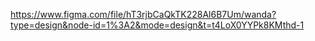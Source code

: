 https://www.figma.com/file/hT3rjbCaQkTK228Al6B7Um/wanda?type=design&node-id=1%3A2&mode=design&t=t4LoX0YYPk8KMthd-1

